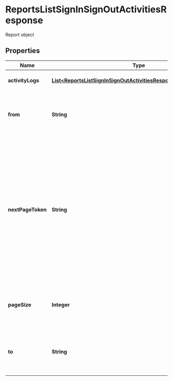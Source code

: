 

# ReportsListSignInSignOutActivitiesResponse

Report object

## Properties

| Name | Type | Description | Notes |
|------------ | ------------- | ------------- | -------------|
|**activityLogs** | [**List&lt;ReportsListSignInSignOutActivitiesResponseActivityLogsInner&gt;**](ReportsListSignInSignOutActivitiesResponseActivityLogsInner.md) | Array of activity logs. |  [optional] |
|**from** | **String** | Start date from which you want the activity logs report to be generated. |  [optional] |
|**nextPageToken** | **String** | The next page token is used to paginate through large result sets. A next page token will be returned whenever the set of available results exceeds the current page size. The expiration period for this token is 15 minutes. |  [optional] |
|**pageSize** | **Integer** | The number of records returned with a single API call. |  [optional] |
|**to** | **String** | End date until which you want the activity logs report to be generated |  [optional] |



